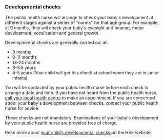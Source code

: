 ###  Developmental checks

The public health nurse will arrange to check your baby's development at
different stages against a series of "norms" for that age group. For example,
at 9 months, they will check your baby's eyesight and hearing, motor
development, vocalisation and general growth.

Developmental checks are generally carried out at:

  * 3 months 
  * 9-11 months 
  * 18-24 months 
  * 3–3.5 years 
  * 4-5 years (Your child will get this check at school when they are in junior infants) 

You will be contacted by your public health nurse before each check to arrange
a date and time. If you have not heard from the public health nurse, [ call
your local health centre
](https://www.hse.ie/eng/services/list/2/healthcentres/) to make an
appointment. If you are concerned about your baby's development between
checks, contact your public health nurse for advice.

These checks are not mandatory. Examinations of your baby's development by
your public health nurse are provided free of charge.

Read more about [ your child’s developmental checks
](https://www2.hse.ie/babies-children/checks-milestones/health-checks/) on the
HSE website.
